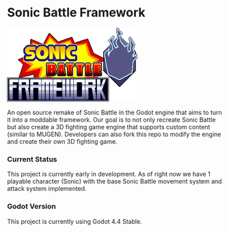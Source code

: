 # Sonic Battle Framework

![image](sbf_logo.png)

An open source remake of Sonic Battle in the Godot engine that aims to turn it into a moddable framework. Our goal is to not only recreate Sonic Battle but also create a 3D fighting game engine that supports custom content (similar to MUGEN). Developers can also fork this repo to modify the engine and create their own 3D fighting game.


### Current Status
This project is currently early in development. As of right now we have 1 playable character (Sonic) with the base Sonic Battle movement system and attack system implemented.

### Godot Version
This project is currently using Godot 4.4 Stable.